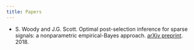 ```yaml
---
title: Papers
---
```


- S. Woody and J.G. Scott. Optimal post-selection inference for sparse
  signals: a nonparametric empirical-Bayes approach. [arXiv
  preprint](https://arxiv.org/abs/1810.11042). 2018.

